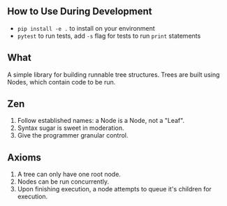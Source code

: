 ## How to Use During Development ##
- `pip install -e .` to install on your environment
- `pytest` to run tests, add `-s` flag for tests to run `print` statements

## What ##
A simple library for building runnable tree structures. Trees are built using Nodes, which
contain code to be run.

## Zen ##
1. Follow established names: a Node is a Node, not a "Leaf".
2. Syntax sugar is sweet in moderation.
3. Give the programmer granular control.

## Axioms ##
1) A tree can only have one root node.
2) Nodes can be run concurrently.
3) Upon finishing execution, a node attempts to queue it's children for execution.